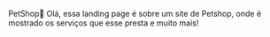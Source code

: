 PetShop🐶
Olá, essa landing page é sobre um site de Petshop, onde é mostrado os serviços que esse presta e muito mais!
